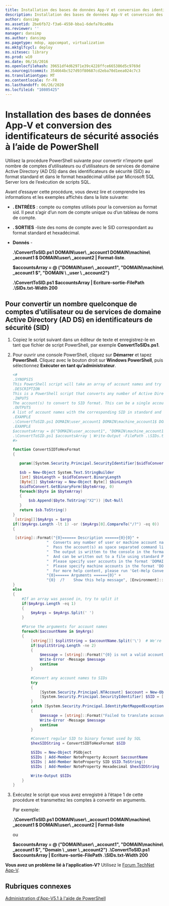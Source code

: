 ```yaml
---
title: Installation des bases de données App-V et conversion des identificateurs de sécurité associés à l’aide de PowerShell
description: Installation des bases de données App-V et conversion des identificateurs de sécurité associés à l’aide de PowerShell
author: dansimp
ms.assetid: 2be6fb72-f3a6-4550-bba1-6defa78ca08a
ms.reviewer: ''
manager: dansimp
ms.author: dansimp
ms.pagetype: mdop, appcompat, virtualization
ms.mktglfcycl: deploy
ms.sitesec: library
ms.prod: w10
ms.date: 06/16/2016
ms.openlocfilehash: 39651df4d62971e39c4228ffce665386d5c9769d
ms.sourcegitcommit: 354664bc527d93f80687cd2eba70d1eea024c7c3
ms.translationtype: MT
ms.contentlocale: fr-FR
ms.lasthandoff: 06/26/2020
ms.locfileid: "10805425"
---
```

# Installation des bases de données App-V et conversion des identificateurs de sécurité associés à l’aide de PowerShell

Utilisez la procédure PowerShell suivante pour convertir n’importe quel nombre de comptes d’utilisateurs ou d’utilisateurs de services de domaine Active Directory (AD DS) dans des identificateurs de sécurité (SID) au format standard et dans le format hexadécimal utilisé par Microsoft SQL Server lors de l’exécution de scripts SQL.

Avant d’essayer cette procédure, vous devez lire et comprendre les informations et les exemples affichés dans la liste suivante:

- **. ENTRÉES** : compte ou comptes utilisés pour la conversion au format sid. Il peut s’agir d’un nom de compte unique ou d’un tableau de noms de compte.

- **. SORTIES** -liste des noms de compte avec le SID correspondant au format standard et hexadécimal.

- **Donnés** -

    **.\\ConvertToSID.ps1 DOMAIN\\user\ _account1 DOMAIN\\machine\ _account1 $ DOMAIN\\user\ _account2 | Format-liste**.

    **$accountsArray = @ ("DOMAIN\\user\ _account1", "DOMAIN\\machine\ _account1 $", "DOMAIN \ _user \ _account2")**

    **.\\ConvertToSID.ps1 $accountsArray | Ecriture-sortie-FilePath .\\SIDs.txt-Width 200**

## Pour convertir un nombre quelconque de comptes d’utilisateur ou de services de domaine Active Directory (AD DS) en identificateurs de sécurité (SID)

1. Copiez le script suivant dans un éditeur de texte et enregistrez-le en tant que fichier de script PowerShell, par exemple **ConvertToSIDs.ps1**.
1. Pour ouvrir une console PowerShell, cliquez sur **Démarrer** et tapez **PowerShell**. Cliquez avec le bouton droit sur **Windows PowerShell**, puis sélectionnez **Exécuter en tant qu’administrateur**.

   ```powershell
   <#
   .SYNOPSIS
   This PowerShell script will take an array of account names and try to convert each of them to the corresponding SID in standard and hexadecimal formats.
   .DESCRIPTION
   This is a PowerShell script that converts any number of Active Directory (AD) user or machine accounts into formatted Security Identifiers (SIDs) both in the standard format and in the hexadecimal format used by SQL server when running SQL scripts.
   .INPUTS
   The account(s) to convert to SID format. This can be a single account name or an array of account names. Please see examples below.
   .OUTPUTS
   A list of account names with the corresponding SID in standard and hexadecimal formats
   .EXAMPLE
   .\ConvertToSID.ps1 DOMAIN\user_account1 DOMAIN\machine_account1$ DOMAIN\user_account2 | Format-List
   .EXAMPLE
   $accountsArray = @("DOMAIN\user_account1", "DOMAIN\machine_account1$", "DOMAIN_user_account2")
   .\ConvertToSID.ps1 $accountsArray | Write-Output -FilePath .\SIDs.txt -Width 200
   #>

   function ConvertSIDToHexFormat
   {

      param([System.Security.Principal.SecurityIdentifier]$sidToConvert)

      $sb = New-Object System.Text.StringBuilder
      [int] $binLength = $sidToConvert.BinaryLength
      [Byte[]] $byteArray = New-Object Byte[] $binLength
      $sidToConvert.GetBinaryForm($byteArray, 0)
      foreach($byte in $byteArray)
      {
          $sb.Append($byte.ToString("X2")) |Out-Null
      }
      return $sb.ToString()
   }
    [string[]]$myArgs = $args
   if(($myArgs.Length -lt 1) -or ($myArgs[0].CompareTo("/?") -eq 0))
   {

    [string]::Format("{0}====== Description ======{0}{0}" +
                  "  Converts any number of user or machine account names to string and hexadecimal SIDs.{0}" +
                  "  Pass the account(s) as space separated command line parameters. (For example 'ConvertToSID.ps1 DOMAIN\Account1 DOMAIN\Account2 ...'){0}" +
                  "  The output is written to the console in the format 'Account name    SID as string   SID as hexadecimal'{0}" +
                  "  And can be written out to a file using standard PowerShell redirection{0}" +
                  "  Please specify user accounts in the format 'DOMAIN\username'{0}" +
                  "  Please specify machine accounts in the format 'DOMAIN\machinename$'{0}" +
                  "  For more help content, please run 'Get-Help ConvertToSID.ps1'{0}" +
                  "{0}====== Arguments ======{0}" +
                  "{0}  /?    Show this help message", [Environment]::NewLine)
   }
   else
   {
       #If an array was passed in, try to split it
       if($myArgs.Length -eq 1)
       {
           $myArgs = $myArgs.Split(' ')
       }

       #Parse the arguments for account names
       foreach($accountName in $myArgs)
       {
           [string[]] $splitString = $accountName.Split('\')  # We're looking for the format "DOMAIN\Account" so anything that does not match, we reject
           if($splitString.Length -ne 2)
           {
               $message = [string]::Format("{0} is not a valid account name. Expected format 'Domain\username' for user accounts or 'DOMAIN\machinename$' for machine accounts.", $accountName)
               Write-Error -Message $message
               continue
           }

           #Convert any account names to SIDs
           try
           {
               [System.Security.Principal.NTAccount] $account = New-Object System.Security.Principal.NTAccount($splitString[0], $splitString[1])
               [System.Security.Principal.SecurityIdentifier] $SID = [System.Security.Principal.SecurityIdentifier]($account.Translate([System.Security.Principal.SecurityIdentifier]))
           }
           catch [System.Security.Principal.IdentityNotMappedException]
           {
               $message = [string]::Format("Failed to translate account object '{0}' to a SID. Please verify that this is a valid user or machine account.", $account.ToString())
               Write-Error -Message $message
               continue
           }

           #Convert regular SID to binary format used by SQL
           $hexSIDString = ConvertSIDToHexFormat $SID

           $SIDs = New-Object PSObject
           $SIDs | Add-Member NoteProperty Account $accountName
           $SIDs | Add-Member NoteProperty SID $SID.ToString()
           $SIDs | Add-Member NoteProperty Hexadecimal $hexSIDString

           Write-Output $SIDs
       }
   }
   ```

1. Exécutez le script que vous avez enregistré à l’étape 1 de cette procédure et transmettez les comptes à convertir en arguments.

   Par exemple:

   **.\\ConvertToSID.ps1 DOMAIN\\user\ _account1 DOMAIN\\machine\ _account1 $ DOMAIN\\user\ _account2 | Format-liste**
   
   ou
   
   **$accountsArray = @ ("DOMAIN\\user\ _account1", "DOMAIN\\machine\ _account1 $", "Domain \ _user \ _account2")** 
    **.\\ConvertToSID.ps1 $accountsArray | Ecriture-sortie-FilePath .\\SIDs.txt-Width 200**

**Vous avez un problème lié à l’application-V?** Utilisez le [Forum TechNet App-V](https://social.technet.microsoft.com/Forums/home?forum=mdopappv).

## Rubriques connexes

[Administration d'App-V5.1 à l'aide de PowerShell](administering-app-v-51-by-using-powershell.md)
